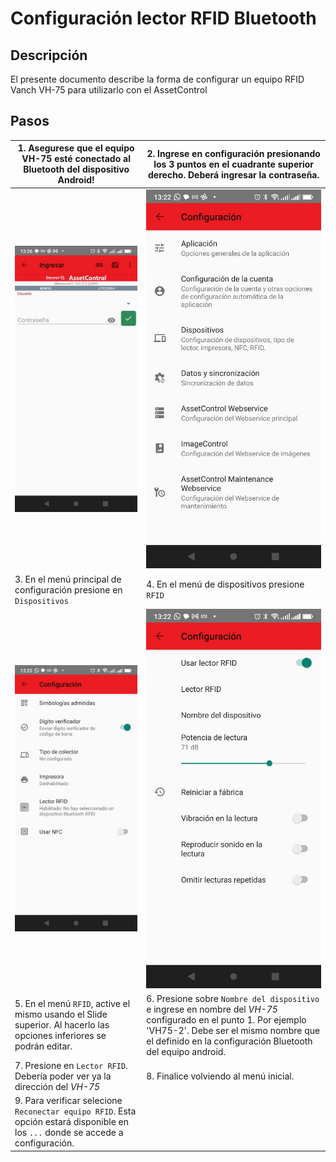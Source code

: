 # Configuración lector RFID Bluetooth

## Descripción

El presente documento describe la forma de configurar un equipo RFID Vanch VH-75 para utilizarlo con el AssetControl

## Pasos

| 1. Asegurese que el equipo VH-75 esté conectado al Bluetooth del dispositivo Android!                                             | 2. Ingrese en configuración presionando los 3 puntos en el cuadrante superior derecho. Deberá ingresar la contraseña.                                                                                                  |
|-----------------------------------------------------------------------------------------------------------------------------------|------------------------------------------------------------------------------------------------------------------------------------------------------------------------------------------------------------------------|
| ![01_enter_config.jpg](01_enter_config.jpg)                                                                                       | ![03_main_config_menu.jpg](03_main_config_menu.jpg)                                                                                                                                                                    |
| 3. En el menú principal de configuración presione en `Dispositivos`                                                               | 4. En el menú de dispositivos presione `RFID`                                                                                                                                                                          |
| ![04_config_device.jpg](04_config_device.jpg)                                                                                     | ![05_rfid_config.jpg](05_rfid_config.jpg)                                                                                                                                                                              |
| 5. En el menú `RFID`, active el mismo usando el Slide superior. Al hacerlo las opciones inferiores se podrán editar.              | 6. Presione sobre `Nombre del dispositivo` e ingrese en nombre del _VH-75_ configurado en el punto 1. Por ejemplo 'VH75-2'. Debe ser el mismo nombre que el definido en la configuración Bluetooth del equipo android. |
| 7. Presione en `Lector RFID`. Debería poder ver ya la dirección del _VH-75_                                                       | 8. Finalice volviendo al menú inicial.                                                                                                                                                                                 |
| 9. Para verificar selecione `Reconectar equipo RFID`. Esta opción estará disponible en los `...` donde se accede a configuración. |                                                                                                                                                                                                                        |